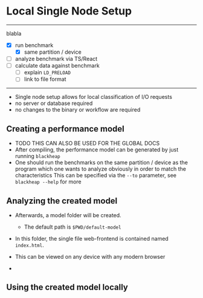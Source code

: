 # Local Single Node Setup

---
blabla
- [x] run benchmark
  - [x] same partition / device
- [ ] analyze benchmark via TS/React
- [ ] calculate data against benchmark
  - [ ] explain `LD_PRELOAD`
  - [ ] link to file format
---

- Single node setup allows for local classification of I/O requests
- no server or database required
- no changes to the binary or workflow are required

## Creating a performance model
- TODO THIS CAN ALSO BE USED FOR THE GLOBAL DOCS
- After compiling, the performance model can be generated by just running `blackheap`
- One should run the benchmarks on the same partition / device as the program which one wants to analyze
  obviously in order to match the characteristics
  This can be specified via the `--to` parameter, see `blackheap --help` for more

## Analyzing the created model
- Afterwards, a model folder will be created.
  - The default path is `$PWD/default-model`

- In this folder, the single file web-frontend is contained named `index.html`.
- This can be viewed on any device with any modern browser
-

## Using the created model locally
